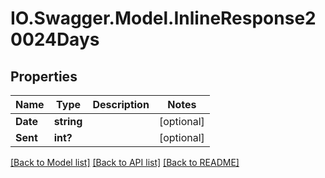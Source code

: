 # IO.Swagger.Model.InlineResponse20024Days
## Properties

Name | Type | Description | Notes
------------ | ------------- | ------------- | -------------
**Date** | **string** |  | [optional] 
**Sent** | **int?** |  | [optional] 

[[Back to Model list]](../README.md#documentation-for-models) [[Back to API list]](../README.md#documentation-for-api-endpoints) [[Back to README]](../README.md)

